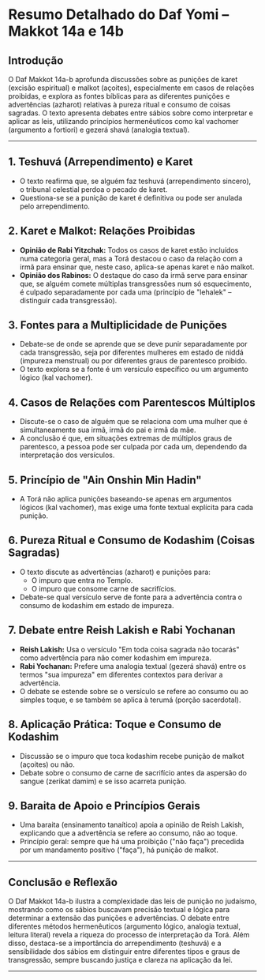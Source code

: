 # Resumo Detalhado do Daf Yomi – Makkot 14a e 14b

## Introdução

O Daf Makkot 14a-b aprofunda discussões sobre as punições de karet (excisão espiritual) e malkot (açoites), especialmente em casos de relações proibidas, e explora as fontes bíblicas para as diferentes punições e advertências (azharot) relativas à pureza ritual e consumo de coisas sagradas. O texto apresenta debates entre sábios sobre como interpretar e aplicar as leis, utilizando princípios hermenêuticos como kal vachomer (argumento a fortiori) e gezerá shavá (analogia textual).

---

## 1. **Teshuvá (Arrependimento) e Karet**

- O texto reafirma que, se alguém faz teshuvá (arrependimento sincero), o tribunal celestial perdoa o pecado de karet.
- Questiona-se se a punição de karet é definitiva ou pode ser anulada pelo arrependimento.

## 2. **Karet e Malkot: Relações Proibidas**

- **Opinião de Rabi Yitzchak:** Todos os casos de karet estão incluídos numa categoria geral, mas a Torá destacou o caso da relação com a irmã para ensinar que, neste caso, aplica-se apenas karet e não malkot.
- **Opinião dos Rabinos:** O destaque do caso da irmã serve para ensinar que, se alguém comete múltiplas transgressões num só esquecimento, é culpado separadamente por cada uma (princípio de "lehalek" – distinguir cada transgressão).

## 3. **Fontes para a Multiplicidade de Punições**

- Debate-se de onde se aprende que se deve punir separadamente por cada transgressão, seja por diferentes mulheres em estado de niddá (impureza menstrual) ou por diferentes graus de parentesco proibido.
- O texto explora se a fonte é um versículo específico ou um argumento lógico (kal vachomer).

## 4. **Casos de Relações com Parentescos Múltiplos**

- Discute-se o caso de alguém que se relaciona com uma mulher que é simultaneamente sua irmã, irmã do pai e irmã da mãe.
- A conclusão é que, em situações extremas de múltiplos graus de parentesco, a pessoa pode ser culpada por cada um, dependendo da interpretação dos versículos.

## 5. **Princípio de "Ain Onshin Min Hadin"**

- A Torá não aplica punições baseando-se apenas em argumentos lógicos (kal vachomer), mas exige uma fonte textual explícita para cada punição.

## 6. **Pureza Ritual e Consumo de Kodashim (Coisas Sagradas)**

- O texto discute as advertências (azharot) e punições para:
  - O impuro que entra no Templo.
  - O impuro que consome carne de sacrifícios.
- Debate-se qual versículo serve de fonte para a advertência contra o consumo de kodashim em estado de impureza.

## 7. **Debate entre Reish Lakish e Rabi Yochanan**

- **Reish Lakish:** Usa o versículo "Em toda coisa sagrada não tocarás" como advertência para não comer kodashim em impureza.
- **Rabi Yochanan:** Prefere uma analogia textual (gezerá shavá) entre os termos "sua impureza" em diferentes contextos para derivar a advertência.
- O debate se estende sobre se o versículo se refere ao consumo ou ao simples toque, e se também se aplica à terumá (porção sacerdotal).

## 8. **Aplicação Prática: Toque e Consumo de Kodashim**

- Discussão se o impuro que toca kodashim recebe punição de malkot (açoites) ou não.
- Debate sobre o consumo de carne de sacrifício antes da aspersão do sangue (zerikat damim) e se isso acarreta punição.

## 9. **Baraita de Apoio e Princípios Gerais**

- Uma baraita (ensinamento tanaítico) apoia a opinião de Reish Lakish, explicando que a advertência se refere ao consumo, não ao toque.
- Princípio geral: sempre que há uma proibição ("não faça") precedida por um mandamento positivo ("faça"), há punição de malkot.

---

## Conclusão e Reflexão

O Daf Makkot 14a-b ilustra a complexidade das leis de punição no judaísmo, mostrando como os sábios buscavam precisão textual e lógica para determinar a extensão das punições e advertências. O debate entre diferentes métodos hermenêuticos (argumento lógico, analogia textual, leitura literal) revela a riqueza do processo de interpretação da Torá. Além disso, destaca-se a importância do arrependimento (teshuvá) e a sensibilidade dos sábios em distinguir entre diferentes tipos e graus de transgressão, sempre buscando justiça e clareza na aplicação da lei.

---